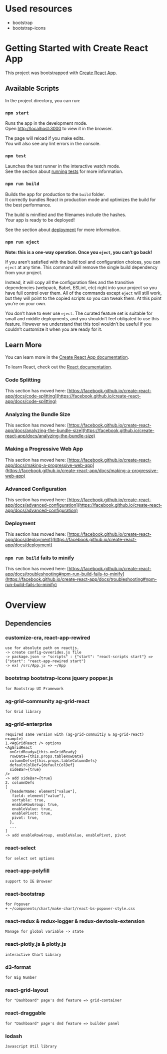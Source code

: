 # Used resources

- bootstrap
- bootstrap-icons

# Getting Started with Create React App

This project was bootstrapped with [Create React App](https://github.com/facebook/create-react-app).

## Available Scripts

In the project directory, you can run:

### `npm start`

Runs the app in the development mode.\
Open [http://localhost:3000](http://localhost:3000) to view it in the browser.

The page will reload if you make edits.\
You will also see any lint errors in the console.

### `npm test`

Launches the test runner in the interactive watch mode.\
See the section about [running tests](https://facebook.github.io/create-react-app/docs/running-tests) for more information.

### `npm run build`

Builds the app for production to the `build` folder.\
It correctly bundles React in production mode and optimizes the build for the best performance.

The build is minified and the filenames include the hashes.\
Your app is ready to be deployed!

See the section about [deployment](https://facebook.github.io/create-react-app/docs/deployment) for more information.

### `npm run eject`

**Note: this is a one-way operation. Once you `eject`, you can’t go back!**

If you aren’t satisfied with the build tool and configuration choices, you can `eject` at any time. This command will remove the single build dependency from your project.

Instead, it will copy all the configuration files and the transitive dependencies (webpack, Babel, ESLint, etc) right into your project so you have full control over them. All of the commands except `eject` will still work, but they will point to the copied scripts so you can tweak them. At this point you’re on your own.

You don’t have to ever use `eject`. The curated feature set is suitable for small and middle deployments, and you shouldn’t feel obligated to use this feature. However we understand that this tool wouldn’t be useful if you couldn’t customize it when you are ready for it.

## Learn More

You can learn more in the [Create React App documentation](https://facebook.github.io/create-react-app/docs/getting-started).

To learn React, check out the [React documentation](https://reactjs.org/).

### Code Splitting

This section has moved here: [https://facebook.github.io/create-react-app/docs/code-splitting](https://facebook.github.io/create-react-app/docs/code-splitting)

### Analyzing the Bundle Size

This section has moved here: [https://facebook.github.io/create-react-app/docs/analyzing-the-bundle-size](https://facebook.github.io/create-react-app/docs/analyzing-the-bundle-size)

### Making a Progressive Web App

This section has moved here: [https://facebook.github.io/create-react-app/docs/making-a-progressive-web-app](https://facebook.github.io/create-react-app/docs/making-a-progressive-web-app)

### Advanced Configuration

This section has moved here: [https://facebook.github.io/create-react-app/docs/advanced-configuration](https://facebook.github.io/create-react-app/docs/advanced-configuration)

### Deployment

This section has moved here: [https://facebook.github.io/create-react-app/docs/deployment](https://facebook.github.io/create-react-app/docs/deployment)

### `npm run build` fails to minify

This section has moved here: [https://facebook.github.io/create-react-app/docs/troubleshooting#npm-run-build-fails-to-minify](https://facebook.github.io/create-react-app/docs/troubleshooting#npm-run-build-fails-to-minify)

# Overview

## Dependencies

### customize-cra, react-app-rewired

```
use for absolute path on reactjs.
-> create config-ovverides.js file
-> package.json -> "scripts" : {"start": "react-scripts start"} => {"start": "react-app-rewired start"}
-> ex) /src/App.js => ~/App
```

### bootstrap bootstrap-icons jquery popper.js

```
for Bootstrap UI Framework
```

### ag-grid-community ag-grid-react

```
for Grid library
```

### ag-grid-enterprise

```
required same version with (ag-grid-commuitiy & ag-grid-react)
example)
1.<AgGridReact /> options
<AgGridReact
  onGridReady={this.onGridReady}
  rowData={this.props.tableRowData}
  columnDefs={this.props.tableColumnDefs}
  defaultColDef={defaultColDef}
  sideBar={true}
/>
-> add sideBar={true}
2. columnDefs
[
  {headerName: element["value"],
   field: element["value"],
   sortable: true,
   enableRowGroup: true,
   enableValue: true,
   enablePivot: true,
   pivot: true,
  }, 
  ...
]
-> add enableRowGroup, enableValue, enablePivot, pivot
```

### react-select

```
for select set options
```

### react-app-polyfill

```
support to IE Browser
```

### react-bootstrap

```
for Popover
+ ~/components/chart/make-chart/react-bs-popover-style.css
```

### react-redux & redux-logger & redux-devtools-extension

```
Manage for global variable -> state
```

### react-plotly.js & plotly.js

```
interactive Chart Library
```

### d3-format

```
for Big Number
```

### react-grid-layout

```
for "Dashboard" page's dnd feature => grid-container
```

### react-draggable

```
for "Dashboard" page's dnd feature => builder panel
```

### lodash

```
Javascript Util library
```
